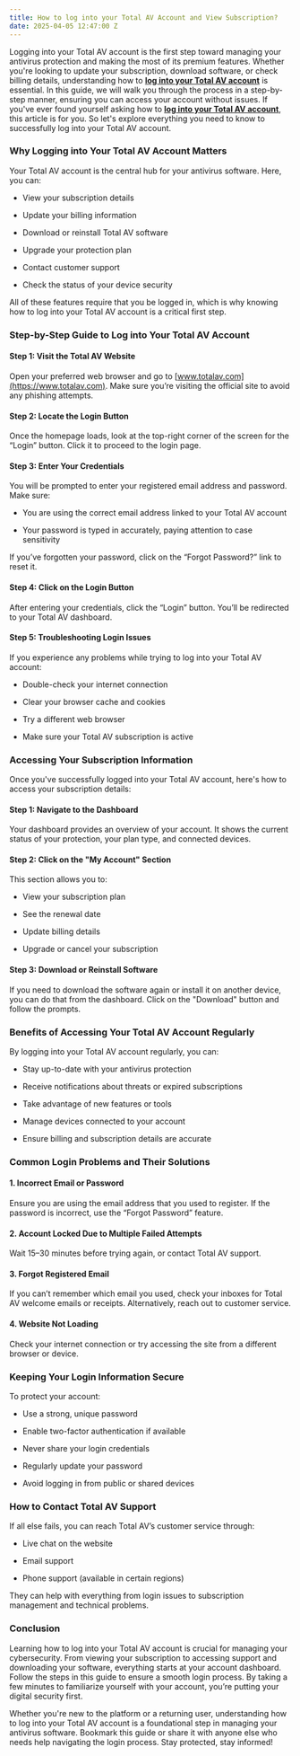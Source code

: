 ```yaml
---
title: How to log into your Total AV Account and View Subscription?
date: 2025-04-05 12:47:00 Z
---
```


Logging into your Total AV account is the first step toward managing your antivirus protection and making the most of its premium features. Whether you're looking to update your subscription, download software, or check billing details, understanding how to **[log into your Total AV account](https://totalavdesk.hostlink.click/)** is essential. In this guide, we will walk you through the process in a step-by-step manner, ensuring you can access your account without issues. If you've ever found yourself asking how to **[log into your Total AV account](https://totalavdesk.hostlink.click/)**, this article is for you. So let's explore everything you need to know to successfully log into your Total AV account.

### Why Logging into Your Total AV Account Matters

Your Total AV account is the central hub for your antivirus software. Here, you can:

* View your subscription details

* Update your billing information

* Download or reinstall Total AV software

* Upgrade your protection plan

* Contact customer support

* Check the status of your device security

All of these features require that you be logged in, which is why knowing how to log into your Total AV account is a critical first step.

### Step-by-Step Guide to Log into Your Total AV Account

#### Step 1: Visit the Total AV Website

Open your preferred web browser and go to [www.totalav.com](https://www.totalav.com). Make sure you’re visiting the official site to avoid any phishing attempts.

#### Step 2: Locate the Login Button

Once the homepage loads, look at the top-right corner of the screen for the “Login” button. Click it to proceed to the login page.

#### Step 3: Enter Your Credentials

You will be prompted to enter your registered email address and password. Make sure:

* You are using the correct email address linked to your Total AV account

* Your password is typed in accurately, paying attention to case sensitivity

If you’ve forgotten your password, click on the “Forgot Password?” link to reset it.

#### Step 4: Click on the Login Button

After entering your credentials, click the “Login” button. You’ll be redirected to your Total AV dashboard.

#### Step 5: Troubleshooting Login Issues

If you experience any problems while trying to log into your Total AV account:

* Double-check your internet connection

* Clear your browser cache and cookies

* Try a different web browser

* Make sure your Total AV subscription is active

### Accessing Your Subscription Information

Once you've successfully logged into your Total AV account, here's how to access your subscription details:

#### Step 1: Navigate to the Dashboard

Your dashboard provides an overview of your account. It shows the current status of your protection, your plan type, and connected devices.

#### Step 2: Click on the "My Account" Section

This section allows you to:

* View your subscription plan

* See the renewal date

* Update billing details

* Upgrade or cancel your subscription

#### Step 3: Download or Reinstall Software

If you need to download the software again or install it on another device, you can do that from the dashboard. Click on the "Download" button and follow the prompts.

### Benefits of Accessing Your Total AV Account Regularly

By logging into your Total AV account regularly, you can:

* Stay up-to-date with your antivirus protection

* Receive notifications about threats or expired subscriptions

* Take advantage of new features or tools

* Manage devices connected to your account

* Ensure billing and subscription details are accurate

### Common Login Problems and Their Solutions

#### 1. Incorrect Email or Password

Ensure you are using the email address that you used to register. If the password is incorrect, use the “Forgot Password” feature.

#### 2. Account Locked Due to Multiple Failed Attempts

Wait 15–30 minutes before trying again, or contact Total AV support.

#### 3. Forgot Registered Email

If you can’t remember which email you used, check your inboxes for Total AV welcome emails or receipts. Alternatively, reach out to customer service.

#### 4. Website Not Loading

Check your internet connection or try accessing the site from a different browser or device.

### Keeping Your Login Information Secure

To protect your account:

* Use a strong, unique password

* Enable two-factor authentication if available

* Never share your login credentials

* Regularly update your password

* Avoid logging in from public or shared devices

### How to Contact Total AV Support

If all else fails, you can reach Total AV’s customer service through:

* Live chat on the website

* Email support

* Phone support (available in certain regions)

They can help with everything from login issues to subscription management and technical problems.

### Conclusion

Learning how to log into your Total AV account is crucial for managing your cybersecurity. From viewing your subscription to accessing support and downloading your software, everything starts at your account dashboard. Follow the steps in this guide to ensure a smooth login process. By taking a few minutes to familiarize yourself with your account, you’re putting your digital security first.

Whether you're new to the platform or a returning user, understanding how to log into your Total AV account is a foundational step in managing your antivirus software. Bookmark this guide or share it with anyone else who needs help navigating the login process. Stay protected, stay informed!